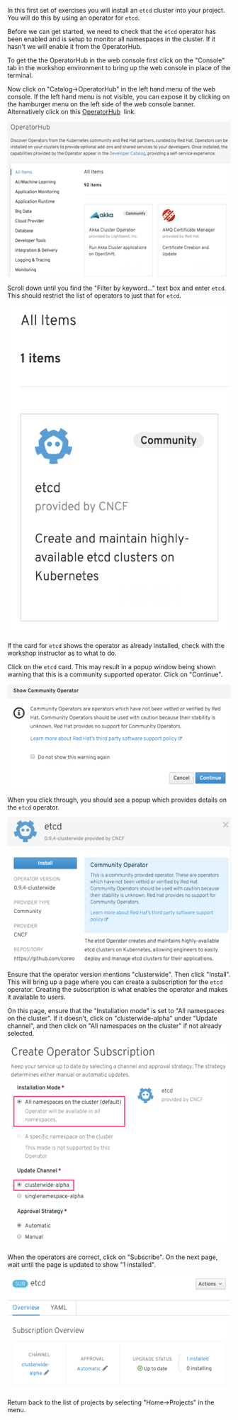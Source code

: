 In this first set of exercises you will install an `etcd` cluster into your project. You will do this by using an operator for `etcd`.

Before we can get started, we need to check that the `etcd` operator has been enabled and is setup to monitor all namespaces in the cluster. If it hasn't we will enable it from the OperatorHub.

To get the the OperatorHub in the web console first click on the "Console" tab in the workshop environment to bring up the web console in place of the terminal.

Now click on "Catalog->OperatorHub" in the left hand menu of the web console. If the left hand menu is not visible, you can expose it by clicking on the hamburger menu on the left side of the web console banner. Alternatively click on this [OperatorHub](%console_url%/operatorhub)&nbsp;<span class="fas fa-window-restore"></span> link.

![](operatorhub-listing.png)

Scroll down until you find the "Filter by keyword..." text box and enter `etcd`. This should restrict the list of operators to just that for `etcd`.

![](operatorhub-etcd-not-installed.png)

If the card for `etcd` shows the operator as already installed, check with the workshop instructor as to what to do.

Click on the `etcd` card. This may result in a popup window being shown warning that this is a community supported operator. Click on "Continue".

![](etcd-community-operator-popup.png)

When you click through, you should see a popup which provides details on the `etcd` operator.

![](etcd-operator-details.png)

Ensure that the operator version mentions "clusterwide". Then click "Install". This will bring up a page where you can create a subscription for the `etcd` operator. Creating the subscription is what enables the operator and makes it available to users.

On this page, ensure that the "Installation mode" is set to "All namespaces on the cluster". If it doesn't, click on "clusterwide-alpha" under "Update channel", and then click on "All namespaces on the cluster" if not already selected.

![](etcd-operator-subscription.png)

When the operators are correct, click on "Subscribe". On the next page, wait until the page is updated to show "1 installed".

![](etcd-operator-subscription-installed.png)

Return back to the list of projects by selecting "Home->Projects" in the menu.
